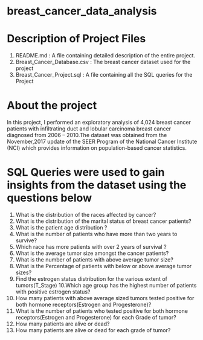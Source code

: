 # breast_cancer_data_analysis
# Description of Project Files
  1. README.md : A file containing detailed description of the entire project.
  2. Breast_Cancer_Database.csv : The breast cancer dataset used for the project
  3. Breast_Cancer_Project.sql : A file containing all the SQL queries for the Project

# About the project
In this project, I performed an exploratory analysis of 4,024 breast cancer patients with infiltrating duct and lobular carcinoma breast cancer diagnosed from 2006 – 2010.The dataset was obtained from the November,2017 update of the SEER Program of the National Cancer Institute (NCI) which provides information on population-based cancer statistics.

# SQL Queries were used to gain insights from the dataset using the questions below
1. What is the distribution of the races affected by cancer?
2. What is the distribution of the marital status of breast cancer patients?
3. What is the patient age distribution ?
4. What is the number of patients who have more than two years to survive?
5. Which race has more patients with over 2 years of survival ?
6. What is the average tumor size amongst the cancer patients?
7. What is the number of patients with above average tumor size?
8. What is the Percentage of patients with below or above average tumor sizes?
9. Find the estrogen status distribution for the various extent of tumors(T_Stage)
10.Which age group has the highest number of patients with positive estrogen status?
11. How many patients with above average sized tumors tested positive for both hormone receptors(Estrogen and Progesterone)?
12. What is the number of patients who tested positive for both hormone receptors(Estrogen and Progesterone) for each Grade of tumor?
13. How many patients are alive or dead?
14. How many patients are alive or dead for each grade of tumor?
